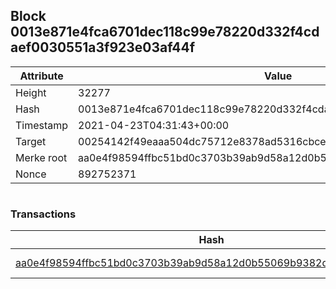 ## Block 0013e871e4fca6701dec118c99e78220d332f4cdaef0030551a3f923e03af44f

Attribute | Value
--- | ---
Height | 32277
Hash | 0013e871e4fca6701dec118c99e78220d332f4cdaef0030551a3f923e03af44f
Timestamp | 2021-04-23T04:31:43+00:00
Target | 00254142f49eaaa504dc75712e8378ad5316cbcead634704b3734b6271167cc4
Merke root | aa0e4f98594ffbc51bd0c3703b39ab9d58a12d0b55069b9382d8eb750b3af768
Nonce | 892752371

```

```

### Transactions

Hash | Amount
--- | ---
[aa0e4f98594ffbc51bd0c3703b39ab9d58a12d0b55069b9382d8eb750b3af768](aa0e4f98594ffbc51bd0c3703b39ab9d58a12d0b55069b9382d8eb750b3af768.md) | 10.00000000 SKEPTI 
